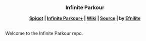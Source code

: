 <div align="center">
<h3>Infinite Parkour</h3>
<strong>
<a href="https://www.spigotmc.org/resources/87226/">Spigot</a> |
<a href="https://www.spigotmc.org/resources/105019/">Infinite Parkour+</a> |
<a href="https://efnilite.github.io/efnilite.dev/wiki/witp">Wiki</a> |
<a href="https://github.com/Efnilite/Walk-in-the-Park">Source</a> |
by <a href="https://github.com/Efnilite">Efnilite</a> </strong>
<br><br>
</div>

Welcome to the Infinite Parkour repo.

